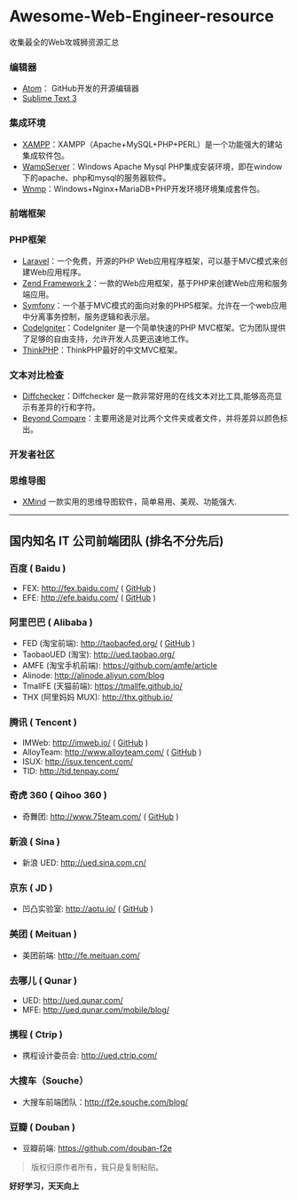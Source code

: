 # Awesome-Web-Engineer-resource
收集最全的Web攻城狮资源汇总
###  编辑器

* [Atom](https://atom.io/)： GitHub开发的开源编辑器
* [Sublime Text 3](http://www.sublimetext.com/)

###  集成环境

* [XAMPP](https://www.apachefriends.org/index.html)：XAMPP（Apache+MySQL+PHP+PERL）是一个功能强大的建站集成软件包。
* [WampServer](http://www.wampserver.com/en/)：Windows Apache Mysql PHP集成安装环境，即在window下的apache、php和mysql的服务器软件。
* [Wnmp](https://www.getwnmp.org/)：Windows+Nginx+MariaDB+PHP开发环境环境集成套件包。

###  前端框架

###  PHP框架
* [Laravel](https://laravel.com/)：一个免费，开源的PHP Web应用程序框架，可以基于MVC模式来创建Web应用程序。
* [Zend Framework 2](http://framework.zend.com/)：一款的Web应用框架，基于PHP来创建Web应用和服务端应用。
* [Symfony](http://symfony.com/)：一个基于MVC模式的面向对象的PHP5框架。允许在一个web应用中分离事务控制，服务逻辑和表示层。
* [CodeIgniter](https://www.codeigniter.com/)：CodeIgniter 是一个简单快速的PHP MVC框架。它为团队提供了足够的自由支持，允许开发人员更迅速地工作。
* [ThinkPHP](http://www.thinkphp.cn/)：ThinkPHP最好的中文MVC框架。

### 文本对比检查
* [Diffchecker](https://www.diffchecker.com/)：Diffchecker 是一款非常好用的在线文本对比工具,能够高亮显示有差异的行和字符。
* [Beyond Compare](http://www.scootersoftware.com/)：主要用途是对比两个文件夹或者文件，并将差异以颜色标出。
###  开发者社区

###  思维导图

* [XMind](http://www.xmind.net/)  一款实用的思维导图软件，简单易用、美观、功能强大.

***

## 国内知名 IT 公司前端团队 (排名不分先后)

### 百度 ( Baidu )

* FEX: http://fex.baidu.com/ ( [GitHub](https://github.com/fex-team/) )
* EFE: http://efe.baidu.com/ ( [GitHub](https://github.com/ecomfe) )

### 阿里巴巴 ( Alibaba )

* FED (淘宝前端): http://taobaofed.org/ ( [GitHub](https://github.com/taobaofed) )
* TaobaoUED (淘宝): http://ued.taobao.org/ 
* AMFE (淘宝手机前端): https://github.com/amfe/article
* Alinode: http://alinode.aliyun.com/blog
* TmallFE (天猫前端): https://tmallfe.github.io/
* THX (阿里妈妈 MUX): http://thx.github.io/

### 腾讯 ( Tencent )

* IMWeb: http://imweb.io/ ( [GitHub](https://github.com/imweb/) )
* AlloyTeam: http://www.alloyteam.com/ ( [GitHub](https://github.com/alloyteam) )
* ISUX: http://isux.tencent.com/
* TID: http://tid.tenpay.com/

### 奇虎 360 ( Qihoo 360 )

* 奇舞团: http://www.75team.com/ ( [GitHub](https://github.com/75team/) )

### 新浪 ( Sina )

* 新浪 UED: http://ued.sina.com.cn/

### 京东 ( JD )

* 凹凸实验室: http://aotu.io/ ( [GitHub](https://github.com/o2team/) )

### 美团 ( Meituan )

* 美团前端: http://fe.meituan.com/

### 去哪儿 ( Qunar )

* UED: http://ued.qunar.com/
* MFE: http://ued.qunar.com/mobile/blog/

### 携程 ( Ctrip )

* 携程设计委员会: http://ued.ctrip.com/

### 大搜车（Souche）

* 大搜车前端团队：http://f2e.souche.com/blog/

### 豆瓣 ( Douban )

* 豆瓣前端: https://github.com/douban-f2e

>版权归原作者所有，我只是复制粘贴。


**好好学习，天天向上**

